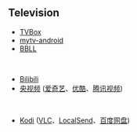 ## Television

* [TVBox](https://github.com/o0HalfLife0o/TVBoxOSC)
* [mytv-android](https://github.com/yaoxieyoulei/mytv-android)
* [BBLL](https://github.com/xiaye13579/BBLL)

<br>

* [Bilibili](https://app.bilibili.com)
* [央视频](https://www.yangshipin.cn) ([爱奇艺](https://app.iqiyi.com/tv/player/index.html)、[优酷](https://youku.com/product/index)、[腾讯视频](https://v.qq.com/download.html#TV))

<br>

* [Kodi](https://kodi.tv) ([VLC](https://www.videolan.org)、[LocalSend](https://localsend.org)、[百度网盘](https://pan.baidu.com))


